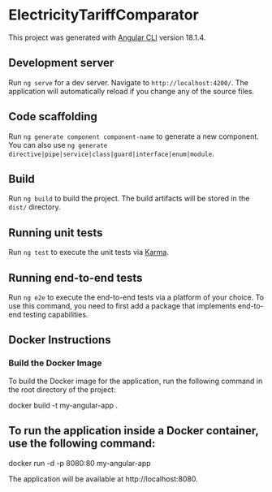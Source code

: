 # ElectricityTariffComparator

This project was generated with [Angular CLI](https://github.com/angular/angular-cli) version 18.1.4.

## Development server

Run `ng serve` for a dev server. Navigate to `http://localhost:4200/`. The application will automatically reload if you change any of the source files.

## Code scaffolding

Run `ng generate component component-name` to generate a new component. You can also use `ng generate directive|pipe|service|class|guard|interface|enum|module`.

## Build

Run `ng build` to build the project. The build artifacts will be stored in the `dist/` directory.

## Running unit tests

Run `ng test` to execute the unit tests via [Karma](https://karma-runner.github.io).

## Running end-to-end tests

Run `ng e2e` to execute the end-to-end tests via a platform of your choice. To use this command, you need to first add a package that implements end-to-end testing capabilities.

## Docker Instructions

### Build the Docker Image

To build the Docker image for the application, run the following command in the root directory of the project:


docker build -t my-angular-app .

## To run the application inside a Docker container, use the following command:

docker run -d -p 8080:80 my-angular-app

The application will be available at http://localhost:8080.




